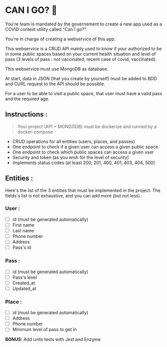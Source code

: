 # CAN I GO? 🤔

You're team is mandated by the governement to create a new app used as a COVID context utility called "Can I go?".

You're in charge of creating a webservice of this app.

This webservice is a CRUD API mainly used to know if your authorized to be in some public spaces based on your current health situation and level of pass (3 levels of pass : not vaccinated, recent case of covid, vaccinated).

This webservice must use MongoDB as database.

At start, data in JSON (that you create by yourself) must be added to BDD and CURL request to the API should be possible.

For a user to be able to visit a public space, that user must have a valid pass and the required age.

## Instructions :

> Your project (API + MONGODB) must be dockerize and runned by a
> docker-compose

- CRUD operations for all entities (users, places, and passes)
- One endpoint to check if a given user can access a given public space
- One endpoint to check which public spaces can access a given user
- Security and token (as you wish for the level of security)
- Implements status codes (at least 200, 201, 400, 401, 403, 404, 500)

## Entities :

Here's the list of the 3 entities that must be implemented in the project. The fields's list is not exhaustive, and you can add more (but not less) :

### User :

- [ ] id (must be generated automatically)
- [ ] First name
- [ ] Last name
- [ ] Phone number
- [ ] Address
- [ ] Pass's id

### Pass :

- [ ] id (must be generated automatically)
- [ ] Pass's level
- [ ] Created_at
- [ ] Updated_at

### Place :

- [ ] id (must be generated automatically)
- [ ] Address
- [ ] Phone number
- [ ] Minimum level of pass to get in

**BONUS:**
Add units tests with Jest and Enzyme

